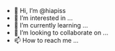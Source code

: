 - 👋 Hi, I’m @hiapiss
- 👀 I’m interested in ...
- 🌱 I’m currently learning ...
- 💞️ I’m looking to collaborate on ...
- 📫 How to reach me ...

<!---
hiapiss/hiapiss is a ✨ special ✨ repository because its `README.md` (this file) appears on your GitHub profile.
You can click the Preview link to take a look at your changes.
--->
